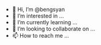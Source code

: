 - 👋 Hi, I’m @bengsyan
- 👀 I’m interested in ...
- 🌱 I’m currently learning ...
- 💞️ I’m looking to collaborate on ...
- 📫 How to reach me ...

<!---
bengsyan/bengsyan is a ✨ special ✨ repository because its `README.md` (this file) appears on your GitHub profile.
You can click the Preview link to take a look at your changes.
--->
